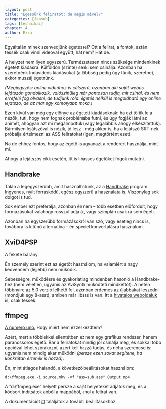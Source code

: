 ```yaml
---
layout: post
title: "Égessünk feliratot: de mégis mivel?"
categories: [fansub]
tags: [technikai]
chapter: 4
author: Ezra
---
```


Egyáltalán minek szenvedjünk égetéssel? Ott a felirat, a fontok, aztán tessék csak vinni videóval együtt, hát nem? Hát de.


A helyzet nem ilyen egyszerű. Természetesen nincs szüksége mindenkinek égetett kiadásra. Külföldön (szinte) senki sem csinálja. Azonban ha szeretnénk Indavideós kiadásokat (a többség pedig úgy tűnik, szeretne), akkor muszáj égetnünk.

*(Megjegyzés: online videóhoz is célszerű, azonban aki saját webes lejátszón gondolkozik, valószínűleg már pontosan tudja, mit csinál, és nem errefelé fog olvasni,
de tudjunk róla: égetés nélkül is megoldható egy online lejátszó, de az már egy komolyabb móka.)*


Ezen kívül van még egy előnye az égetett kiadásoknak: ha ezt töltik le a nézők, tuti, hogy nem fognak problémába futni, és úgy fogják látni az animét, ahogyan azt mi megálmodtuk (vagy legalábbis ahogy elkészítettük).
Bármilyen lejátszóval is nézik, jó lesz – még akkor is, ha a lejátszó SRT-nek próbálja értelmezni az ASS feliratokat (igen, megtörtént eset).


Na de ehhez fontos, hogy az égető is ugyanazt a renderert használja, mint mi.

Ahogy a lejátszós cikk esetén, itt is libasses égetőket fogok mutatni.


## Handbrake

Talán a legegyszerűbb, amit használhatunk, az a [Handbrake](https://handbrake.fr/) program. Ingyenes, nyílt forráskódú, egész egyszerű a használata is. Viszonylag sok dolgot is tud.

Sok ember ezt preferálja, azonban én nem – több esetben előfordult, hogy formázásokat valahogy rosszul adja át, vagy szimplán csak rá sem égeti.

Azonban ha egyszerűbb formázásokról van szó, vagy esetleg nincs is, továbbra is kitűnő alternatíva – én speciel konvertálásra használom.


## XviD4PSP

A fekete bárány.

Én személy szerint ezt az égetőt használom, ha valamiért a nagy kedvencem (lejjebb) nem működik.

Sebességre, működésre és gyakorlatilag mindenben hasonló a Handbrake-hez (nem véletlen, ugyanis az AviSynth működteti mindkettőt).
A neten többnyire az 5.0 verzió lelhető fel, azonban érdemes az újabbakat leszedni (mondjuk egy 8-asat), amiben már libass is van. Itt a [hivatalos weboldaluk](https://winnydows.com/en/downloads/) is, csak tessék.


## ffmpeg

[A numero uno.](https://ffmpeg.org/) Hogy miért nem ezzel kezdtem?

Azért, mert a többiekkel ellentétben ez nem egy grafikus rendszer, hanem parancssoros égető. Bár a feliratokat mindig jól csinálja meg, és sokkal több opcióval lehet szórakozni,
azért kell hozzá tudás, és néha szerencse is: ugyanis nem mindig akar működni *(persze ezen sokat segítene, ha konkrétan értenék is hozzá)*.


Én, mint átlagos halandó, a következő beállításokat használom:
	
`d:\ffmpeg.exe -i source.mkv -vf "ass=sub.ass" Output.mp4`


A “d:\ffmpeg.exe” helyett persze a saját helyeteket adjátok meg, és a kódsort indítsátok abból a mappából, ahol a felirat van.


A dokumentációt [itt](https://ffmpeg.org/ffmpeg.html) találjátok a további beállításokhoz.
